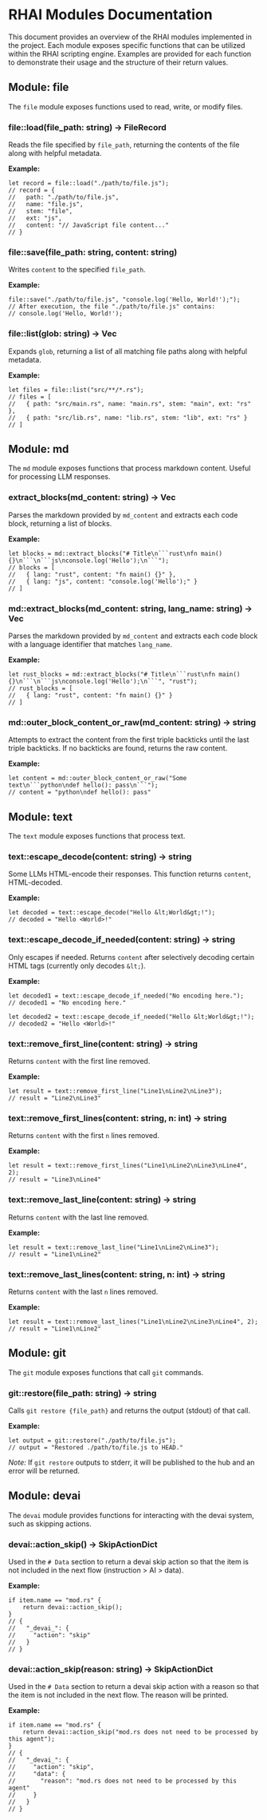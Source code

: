 # RHAI Modules Documentation

This document provides an overview of the RHAI modules implemented in the project. Each module exposes specific functions that can be utilized within the RHAI scripting engine. Examples are provided for each function to demonstrate their usage and the structure of their return values.

## Module: file

The `file` module exposes functions used to read, write, or modify files.

### file::load(file_path: string) -> FileRecord

Reads the file specified by `file_path`, returning the contents of the file along with helpful metadata.

**Example:**

```rhai
let record = file::load("./path/to/file.js");
// record = {
//   path: "./path/to/file.js",
//   name: "file.js",
//   stem: "file",
//   ext: "js",
//   content: "// JavaScript file content..."
// }
```

### file::save(file_path: string, content: string)

Writes `content` to the specified `file_path`.

**Example:**

```rhai
file::save("./path/to/file.js", "console.log('Hello, World!');");
// After execution, the file "./path/to/file.js" contains:
// console.log('Hello, World!');
```

### file::list(glob: string) -> Vec<FileRef>

Expands `glob`, returning a list of all matching file paths along with helpful metadata.

**Example:**

```rhai
let files = file::list("src/**/*.rs");
// files = [
//   { path: "src/main.rs", name: "main.rs", stem: "main", ext: "rs" },
//   { path: "src/lib.rs", name: "lib.rs", stem: "lib", ext: "rs" }
// ]
```

## Module: md

The `md` module exposes functions that process markdown content. Useful for processing LLM responses.

### extract_blocks(md_content: string) -> Vec<MdBlock>

Parses the markdown provided by `md_content` and extracts each code block, returning a list of blocks.

**Example:**

```rhai
let blocks = md::extract_blocks("# Title\n```rust\nfn main() {}\n```\n```js\nconsole.log('Hello');\n```");
// blocks = [
//   { lang: "rust", content: "fn main() {}" },
//   { lang: "js", content: "console.log('Hello');" }
// ]
```

### md::extract_blocks(md_content: string, lang_name: string) -> Vec<MdBlock>

Parses the markdown provided by `md_content` and extracts each code block with a language identifier that matches `lang_name`.

**Example:**

```rhai
let rust_blocks = md::extract_blocks("# Title\n```rust\nfn main() {}\n```\n```js\nconsole.log('Hello');\n```", "rust");
// rust_blocks = [
//   { lang: "rust", content: "fn main() {}" }
// ]
```

### md::outer_block_content_or_raw(md_content: string) -> string

Attempts to extract the content from the first triple backticks until the last triple backticks. If no backticks are found, returns the raw content.

**Example:**

```rhai
let content = md::outer_block_content_or_raw("Some text\n```python\ndef hello(): pass\n```");
// content = "python\ndef hello(): pass"
```


## Module: text

The `text` module exposes functions that process text.

### text::escape_decode(content: string) -> string

Some LLMs HTML-encode their responses. This function returns `content`, HTML-decoded.

**Example:**

```rhai
let decoded = text::escape_decode("Hello &lt;World&gt;!");
// decoded = "Hello <World>!"
```

### text::escape_decode_if_needed(content: string) -> string

Only escapes if needed. Returns `content` after selectively decoding certain HTML tags (currently only decodes `&lt;`).

**Example:**

```rhai
let decoded1 = text::escape_decode_if_needed("No encoding here.");
// decoded1 = "No encoding here."

let decoded2 = text::escape_decode_if_needed("Hello &lt;World&gt;!");
// decoded2 = "Hello <World>!"
```

### text::remove_first_line(content: string) -> string

Returns `content` with the first line removed.

**Example:**

```rhai
let result = text::remove_first_line("Line1\nLine2\nLine3");
// result = "Line2\nLine3"
```

### text::remove_first_lines(content: string, n: int) -> string

Returns `content` with the first `n` lines removed.

**Example:**

```rhai
let result = text::remove_first_lines("Line1\nLine2\nLine3\nLine4", 2);
// result = "Line3\nLine4"
```

### text::remove_last_line(content: string) -> string

Returns `content` with the last line removed.

**Example:**

```rhai
let result = text::remove_last_line("Line1\nLine2\nLine3");
// result = "Line1\nLine2"
```

### text::remove_last_lines(content: string, n: int) -> string

Returns `content` with the last `n` lines removed.

**Example:**

```rhai
let result = text::remove_last_lines("Line1\nLine2\nLine3\nLine4", 2);
// result = "Line1\nLine2"
```


## Module: git

The `git` module exposes functions that call `git` commands.

### git::restore(file_path: string) -> string

Calls `git restore {file_path}` and returns the output (stdout) of that call.

**Example:**

```rhai
let output = git::restore("./path/to/file.js");
// output = "Restored ./path/to/file.js to HEAD."
```

*Note:* If `git restore` outputs to stderr, it will be published to the hub and an error will be returned.


## Module: devai

The `devai` module provides functions for interacting with the devai system, such as skipping actions.

### devai::action_skip() -> SkipActionDict

Used in the `# Data` section to return a devai skip action so that the item is not included in the next flow (instruction > AI > data).

**Example:**

```rhai
if item.name == "mod.rs" {
    return devai::action_skip();
}
// {
//   "_devai_": {
//     "action": "skip"
//   }
// }
```

### devai::action_skip(reason: string) -> SkipActionDict

Used in the `# Data` section to return a devai skip action with a reason so that the item is not included in the next flow. The reason will be printed.

**Example:**

```rhai
if item.name == "mod.rs" {
    return devai::action_skip("mod.rs does not need to be processed by this agent");
}
// {
//   "_devai_": {
//     "action": "skip",
//     "data": {
//       "reason": "mod.rs does not need to be processed by this agent"
//     }
//   }
// }
```

